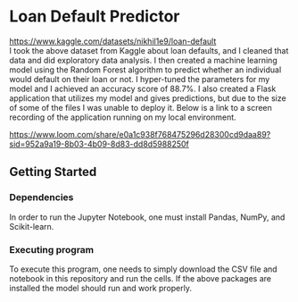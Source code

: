# Loan Default Predictor

https://www.kaggle.com/datasets/nikhil1e9/loan-default <br />
I took the above dataset from Kaggle about loan defaults, and I cleaned that data and did exploratory data analysis. I then created a machine learning model using the Random Forest algorithm to predict whether an individual would default on their loan or not. I hyper-tuned the parameters for my model and I achieved an accuracy score of 88.7%. I also created a Flask application that utilizes my model and gives predictions, but due to the size of some of the files I was unable to deploy it. Below is a link to a screen recording of the application running on my local environment. <br />

https://www.loom.com/share/e0a1c938f768475296d28300cd9daa89?sid=952a9a19-8b03-4b09-8d83-dd8d5988250f

## Getting Started

### Dependencies

In order to run the Jupyter Notebook, one must install Pandas, NumPy, and Scikit-learn. 

### Executing program

To execute this program, one needs to simply download the CSV file and notebook in this repository and run the cells. If the above packages are installed the model should run and work properly. 
